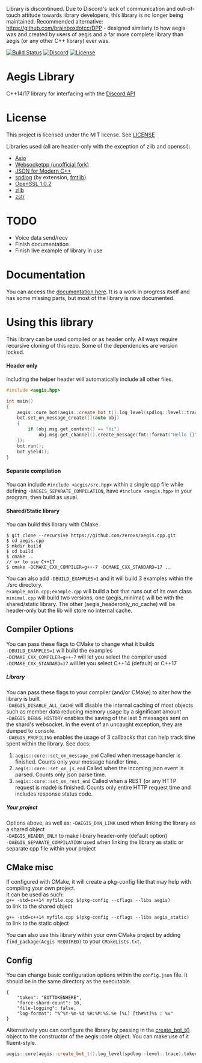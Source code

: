Library is discontinued. Due to Discord's lack of communication and out-of-touch attitude towards library developers, this library is no longer being maintained. Recommended alternative: https://github.com/brainboxdotcc/DPP - designed similarly to how aegis was and created by users of aegis and a far more complete library than aegis (or any other C++ library) ever was.

[![Build Status](https://travis-ci.org/zeroxs/aegis.cpp.svg?branch=master)](https://travis-ci.org/zeroxs/aegis.cpp) [![Discord](https://discordapp.com/api/guilds/287048029524066334/widget.png)](https://discord.gg/w7Y3Bb8) [![License](https://img.shields.io/badge/license-MIT-blue.svg)](https://github.com/zeroxs/aegis.cpp/blob/master/LICENSE)


Aegis Library
=======

C++14/17 library for interfacing with the [Discord API](https://discordapp.com/developers/docs/intro)

# License #

This project is licensed under the MIT license. See [LICENSE](https://github.com/zeroxs/aegis.cpp/blob/master/LICENSE)

Libraries used (all are header-only with the exception of zlib and openssl):
- [Asio](https://github.com/chriskohlhoff/asio)
- [Websocketpp (unofficial fork)](https://github.com/zeroxs/websocketpp)
- [JSON for Modern C++](https://github.com/nlohmann/json)
- [spdlog](https://github.com/gabime/spdlog) (by extension, [fmtlib](https://github.com/fmtlib/fmt))
- [OpenSSL 1.0.2](https://www.openssl.org)
- [zlib](https://zlib.net)
- [zstr](https://github.com/mateidavid/zstr)



# TODO #
- Voice data send/recv
- Finish documentation
- Finish live example of library in use

# Documentation #
You can access the [documentation here](https://docs.aegisbot.io/). It is a work in progress itself and has some missing parts, but most of the library is now documented.

# Using this library #
This library can be used compiled or as header only. All ways require recursive cloning of this repo. Some of the dependencies are version locked.

#### Header only ####
Including the helper header will automatically include all other files.
```cpp
#include <aegis.hpp>

int main()
{
    aegis::core bot(aegis::create_bot_t().log_level(spdlog::level::trace).token("TOKEN"));
    bot.set_on_message_create([](auto obj)
    {
        if (obj.msg.get_content() == "Hi")
            obj.msg.get_channel().create_message(fmt::format("Hello {}", obj.msg.author.username));
    });
    bot.run();
    bot.yield();
}
```

#### Separate compilation ####
You can include `#include <aegis/src.hpp>` within a single cpp file while defining `-DAEGIS_SEPARATE_COMPILATION`, have `#include <aegis.hpp>` in your program, then build as usual.

#### Shared/Static library ####
You can build this library with CMake.
```
$ git clone --recursive https://github.com/zeroxs/aegis.cpp.git
$ cd aegis.cpp
$ mkdir build
$ cd build
$ cmake ..
// or to use C++17
$ cmake -DCMAKE_CXX_COMPILER=g++-7 -DCMAKE_CXX_STANDARD=17 ..
```
You can also add `-DBUILD_EXAMPLES=1` and it will build 3 examples within the ./src directory.<br />
`example_main.cpp;example.cpp` will build a bot that runs out of its own class<br />
`minimal.cpp` will build two versions, one (aegis_minimal) will be with the shared/static library. The other (aegis_headeronly_no_cache) will be header-only but the lib will store no internal cache.


## Compiler Options ##
You can pass these flags to CMake to change what it builds<br />
`-DBUILD_EXAMPLES=1` will build the examples<br />
`-DCMAKE_CXX_COMPILER=g++-7` will let you select the compiler used<br />
`-DCMAKE_CXX_STANDARD=17` will let you select C++14 (default) or C++17

##### Library #####
You can pass these flags to your compiler (and/or CMake) to alter how the library is built<br />
`-DAEGIS_DISABLE_ALL_CACHE` will disable the internal caching of most objects such as member data reducing memory usage by a significant amount<br />
`-DAEGIS_DEBUG_HISTORY` enables the saving of the last 5 messages sent on the shard's websocket. In the event of an uncaught exception, they are dumped to console.<br />
`-DAEGIS_PROFILING` enables the usage of 3 callbacks that can help track time spent within the library. See docs:<br />
1. `aegis::core::set_on_message_end` Called when message handler is finished. Counts only your message handler time.
2. `aegis::core::set_on_js_end` Called when the incoming json event is parsed. Counts only json parse time.
3. `aegis::core::set_on_rest_end` Called when a REST (or any HTTP request is made) is finished. Counts only entire HTTP request time and includes response status code.

##### Your project #####
Options above, as well as:
`-DAEGIS_DYN_LINK` used when linking the library as a shared object<br />
`-DAEGIS_HEADER_ONLY` to make library header-only (default option)<br />
`-DAEGIS_SEPARATE_COMPILATION` used when linking the library as static or separate cpp file within your project<br />

## CMake misc ##
If configured with CMake, it will create a pkg-config file that may help with compiling your own project.<br />
It can be used as such:<br />
`g++ -std=c++14 myfile.cpp $(pkg-config --cflags --libs aegis)`<br />
to link to the shared object

`g++ -std=c++14 myfile.cpp $(pkg-config --cflags --libs aegis_static)`<br />
to link to the static object<br />

You can also use this library within your own CMake project by adding `find_package(Aegis REQUIRED)` to your `CMakeLists.txt`.


## Config ##
You can change basic configuration options within the `config.json` file. It should be in the same directory as the executable.
```
{
	"token": "BOTTOKENHERE",
	"force-shard-count": 10,
	"file-logging": false,
	"log-format": "%^%Y-%m-%d %H:%M:%S.%e [%L] [th#%t]%$ : %v"
}
```

Alternatively you can configure the library by passing in the [create_bot_t()](https://docs.aegisbot.io/structaegis_1_1create__bot__t.html) object to the constructor of the aegis::core object. You can make use of it fluent-style.
```cpp
aegis::core(aegis::create_bot_t().log_level(spdlog::level::trace).token("TOKEN"))
```

